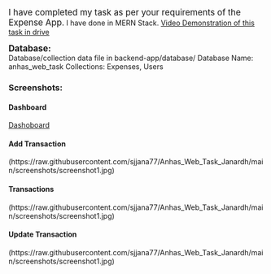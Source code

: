 <span style="font-size:larger;">I have completed my task as per your requirements of the Expense App.</span>
I have done in MERN Stack.
[Video Demonstration of this task in drive](https://drive.google.com/file/d/1lPkZ7qXOsaIUH7AQ59l-wynMxyqK49LP/view?usp=sharing)

<div style="font-size:larger;font-weight:bold;">Database:</div>
Database/collection data file in backend-app/database/
Database Name: anhas_web_task
Collections: Expenses, Users

<h3>Screenshots:</h3>
<h4>Dashboard</h4>
<a target="_blank" href="https://raw.githubusercontent.com/sjjana77/Anhas_Web_Task_Janardh/main/screenshots/screenshot1.jpg">Dashoboard</a>

<h4>Add Transaction</h4>
(https://raw.githubusercontent.com/sjjana77/Anhas_Web_Task_Janardh/main/screenshots/screenshot1.jpg)

<h4>Transactions</h4>
(https://raw.githubusercontent.com/sjjana77/Anhas_Web_Task_Janardh/main/screenshots/screenshot1.jpg)

<h4>Update Transaction</h4>
(https://raw.githubusercontent.com/sjjana77/Anhas_Web_Task_Janardh/main/screenshots/screenshot1.jpg)
